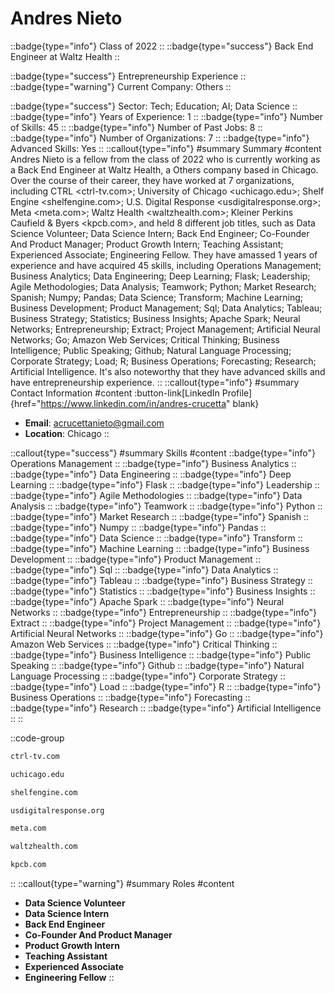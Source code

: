 # Andres Nieto
::badge{type="info"}
Class of 2022
::
::badge{type="success"}
Back End Engineer at Waltz Health
::

::badge{type="success"}
Entrepreneurship Experience
::
::badge{type="warning"}
Current Company: Others
::

::badge{type="success"}
Sector: Tech; Education; AI; Data Science
::
::badge{type="info"}
Years of Experience: 1
::
::badge{type="info"}
Number of Skills: 45
::
::badge{type="info"}
Number of Past Jobs: 8
::
::badge{type="info"}
Number of Organizations: 7
::
::badge{type="info"}
Advanced Skills: Yes
::
::callout{type="info"}
#summary
Summary
#content
Andres Nieto is a fellow from the class of 2022 who is currently working as a Back End Engineer at Waltz Health, a Others company based in Chicago. Over the course of their career, they have worked at 7 organizations, including CTRL <ctrl-tv.com>; University of Chicago <uchicago.edu>; Shelf Engine <shelfengine.com>; U.S. Digital Response <usdigitalresponse.org>; Meta <meta.com>; Waltz Health <waltzhealth.com>; Kleiner Perkins Caufield & Byers <kpcb.com>, and held 8 different job titles, such as Data Science Volunteer; Data Science Intern; Back End Engineer; Co-Founder And Product Manager; Product Growth Intern; Teaching Assistant; Experienced Associate; Engineering Fellow. They have amassed 1 years of experience and have acquired 45 skills, including Operations Management; Business Analytics; Data Engineering; Deep Learning; Flask; Leadership; Agile Methodologies; Data Analysis; Teamwork; Python; Market Research; Spanish; Numpy; Pandas; Data Science; Transform; Machine Learning; Business Development; Product Management; Sql; Data Analytics; Tableau; Business Strategy; Statistics; Business Insights; Apache Spark; Neural Networks; Entrepreneurship; Extract; Project Management; Artificial Neural Networks; Go; Amazon Web Services; Critical Thinking; Business Intelligence; Public Speaking; Github; Natural Language Processing; Corporate Strategy; Load; R; Business Operations; Forecasting; Research; Artificial Intelligence. It's also noteworthy that they have advanced skills and have entrepreneurship experience.
::
::callout{type="info"}
#summary
Contact Information
#content
:button-link[LinkedIn Profile]{href="https://www.linkedin.com/in/andres-crucetta" blank}
- **Email**: acrucettanieto@gmail.com
- **Location**: Chicago
::

::callout{type="success"}
#summary
Skills
#content
::badge{type="info"}
Operations Management
::
::badge{type="info"}
Business Analytics
::
::badge{type="info"}
Data Engineering
::
::badge{type="info"}
Deep Learning
::
::badge{type="info"}
Flask
::
::badge{type="info"}
Leadership
::
::badge{type="info"}
Agile Methodologies
::
::badge{type="info"}
Data Analysis
::
::badge{type="info"}
Teamwork
::
::badge{type="info"}
Python
::
::badge{type="info"}
Market Research
::
::badge{type="info"}
Spanish
::
::badge{type="info"}
Numpy
::
::badge{type="info"}
Pandas
::
::badge{type="info"}
Data Science
::
::badge{type="info"}
Transform
::
::badge{type="info"}
Machine Learning
::
::badge{type="info"}
Business Development
::
::badge{type="info"}
Product Management
::
::badge{type="info"}
Sql
::
::badge{type="info"}
Data Analytics
::
::badge{type="info"}
Tableau
::
::badge{type="info"}
Business Strategy
::
::badge{type="info"}
Statistics
::
::badge{type="info"}
Business Insights
::
::badge{type="info"}
Apache Spark
::
::badge{type="info"}
Neural Networks
::
::badge{type="info"}
Entrepreneurship
::
::badge{type="info"}
Extract
::
::badge{type="info"}
Project Management
::
::badge{type="info"}
Artificial Neural Networks
::
::badge{type="info"}
Go
::
::badge{type="info"}
Amazon Web Services
::
::badge{type="info"}
Critical Thinking
::
::badge{type="info"}
Business Intelligence
::
::badge{type="info"}
Public Speaking
::
::badge{type="info"}
Github
::
::badge{type="info"}
Natural Language Processing
::
::badge{type="info"}
Corporate Strategy
::
::badge{type="info"}
Load
::
::badge{type="info"}
R
::
::badge{type="info"}
Business Operations
::
::badge{type="info"}
Forecasting
::
::badge{type="info"}
Research
::
::badge{type="info"}
Artificial Intelligence
::
::

::code-group
```bash [CTRL]
ctrl-tv.com
```
```bash [University of Chicago]
uchicago.edu
```
```bash [Shelf Engine]
shelfengine.com
```
```bash [U.S. Digital Response]
usdigitalresponse.org
```
```bash [Meta]
meta.com
```
```bash [Waltz Health]
waltzhealth.com
```
```bash [Kleiner Perkins Caufield & Byers]
kpcb.com
```
::
::callout{type="warning"}
#summary
Roles
#content
- **Data Science Volunteer**
- **Data Science Intern**
- **Back End Engineer**
- **Co-Founder And Product Manager**
- **Product Growth Intern**
- **Teaching Assistant**
- **Experienced Associate**
- **Engineering Fellow**
::

